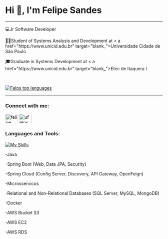 <h1>Hi 👋, I'm Felipe Sandes</h1>
<hr>
<p>💻Jr Software Developer </p>
<p>👨‍💻Student of Systems Analysis and Development at < a href="https://www.unicid.edu.br" target="blank_">Universidade Cidade de São Paulo</a></p>
<p>🎓Graduate in Systems Development at < a href="https://www.unicid.edu.br" target="blank_">Etec de Itaquera I</a></p>

&nbsp;

[![Felps top languages](https://github-readme-stats.vercel.app/api/top-langs/?username=uFelps&theme=blue-white)](https://github.com/anuraghazra/github-readme-stats)
<hr>


<h3 align="left">Connect with me:</h3>
<p align="left">
<a href="https://www.linkedin.com/in/felipe-sandes-6baa19213/" target="blank"><img align="center" src="https://raw.githubusercontent.com/rahuldkjain/github-profile-readme-generator/master/src/images/icons/Social/linked-in-alt.svg" alt="felipe sandes" height="30" width="40" /></a>
<a href="https://instagram.com/ufelps_" target="blank"><img align="center" src="https://raw.githubusercontent.com/rahuldkjain/github-profile-readme-generator/master/src/images/icons/Social/instagram.svg" alt="ufelps_" height="30" width="40" /></a>
</p>

<h3 align="left">Languages and Tools:</h3>

[![My Skills](https://skillicons.dev/icons?i=java,spring,aws,docker,react,mysql,postgres&theme=light)](https://skillicons.dev)

-Java

-Spring Boot (Web, Data JPA, Security)

-Spring Cloud (Config Server, Discovery, API Gateway, OpenFeign)

-Microsservicos

-Relational and Non-Relational Databases (SQL Server, MySQL, MongoDB)

-Docker

-AWS Bucket S3

-AWS EC2

-AWS RDS
